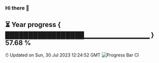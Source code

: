 ### Hi there 👋
⏳ Year progress { █████████████████▁▁▁▁▁▁▁▁▁▁▁▁▁ } 57.68 %
---
⏰ Updated on Sun, 30 Jul 2023 12:24:52 GMT
![Progress Bar CI](https://github.com/liununu/liununu/workflows/Progress%20Bar%20CI/badge.svg)
